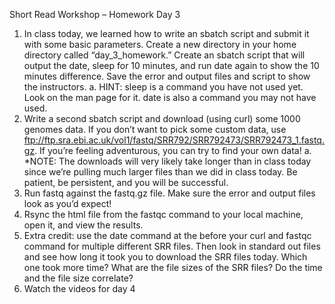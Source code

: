 Short Read Workshop – Homework Day 3

1. In class today, we learned how to write an sbatch script and submit it with some basic parameters. Create a new directory in your home directory called “day_3_homework.” Create an sbatch script that will output the date, sleep for 10 minutes, and run date again to show the 10 minutes difference. Save the error and output files and script to show the instructors.
	a. HINT: sleep is a command you have not used yet. Look on the man page for it. date is also a command you may not have used.
2. Write a second sbatch script and download (using curl) some 1000 genomes data. If you
don’t want to pick some custom data, use ftp://ftp.sra.ebi.ac.uk/vol1/fastq/SRR792/SRR792473/SRR792473_1.fastq.gz. If you’re feeling adventurous, you can try to find your own data!
	a. *NOTE: The downloads will very likely take longer than in class today since we’re pulling much larger files than we did in class today. Be patient, be persistent, and you will be successful.
3. Run fastq against the fastq.gz file. Make sure the error and output files look as you’d expect!
4. Rsync the html file from the fastqc command to your local machine, open it, and view the results.
5. Extra credit: use the date command at the before your curl and fastqc command for multiple different SRR files. Then look in standard out files and see how long it took you to download the SRR files today. Which one took more time? What are the file sizes of the SRR files? Do the time and the file size correlate?
6. Watch the videos for day 4
